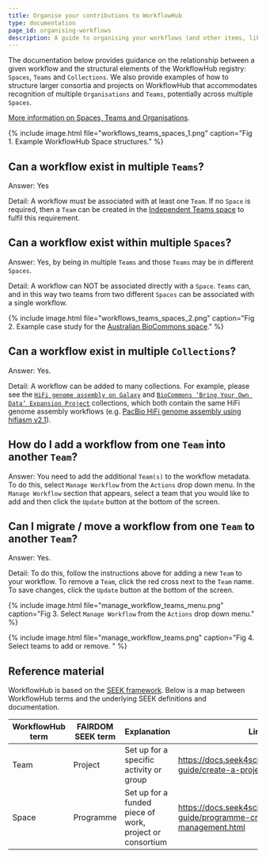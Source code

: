```yaml
---
title: Organise your contributions to WorkflowHub
type: documentation
page_id: organising-workflows
description: A guide to organising your workflows (and other items, like documents, SOPs, publications) that you may want to add to WorkflowHub.
---
```


The documentation below provides guidance on the relationship between a given workflow and the structural elements of the WorkflowHub registry: `Spaces`, `Teams` and `Collections`. 
We also provide examples of how to structure larger consortia and projects on WorkflowHub that accommodates recognition of multiple `Organisations` and `Teams`, potentially across multiple `Spaces`.

[More information on Spaces, Teams and Organisations](https://about.workflowhub.eu/docs/space-team-organisation/).

{% include image.html file="workflows_teams_spaces_1.png" caption="Fig 1. Example WorkflowHub Space structures." %}

## Can a workflow exist in multiple `Teams`?

Answer: Yes

Detail: A workflow must be associated with at least one `Team`. If no `Space` is required, then a `Team` can be created in the [Independent Teams space](https://workflowhub.eu/programmes/3) to fulfil this requirement.

## Can a workflow exist within multiple `Spaces`?

Answer: Yes, by being in multiple `Teams` and those `Teams` may be in different `Spaces`.

Detail: A workflow can NOT be associated directly with a `Space`. `Teams` can, and in this way two teams from two different `Spaces` can be associated with a single workflow.

{% include image.html file="workflows_teams_spaces_2.png" caption="Fig 2. Example case study for the [Australian BioCommons space](https://workflowhub.eu/programmes/8)." %}

## Can a workflow exist in multiple `Collections`?

Answer: Yes.

Detail: A workflow can be added to many collections. For example, please see the [`HiFi genome assembly on Galaxy`](https://workflowhub.eu/collections/5) and [`BioCommons ‘Bring Your Own Data’ Expansion Project`](https://workflowhub.eu/collections/6) collections, which both contain the same HiFi genome assembly workflows (e.g. [PacBio HiFi genome assembly using hifiasm v2.1](https://doi.org/10.48546/WORKFLOWHUB.WORKFLOW.221.3)).

## How do I add a workflow from one `Team` into another `Team`?

Answer: You need to add the additional `Team(s)` to the workflow metadata. To do this, select `Manage Workflow` from the `Actions` drop down menu. In the `Manage Workflow` section that appears, select a team that you would like to add and then click the `Update` button at the bottom of the screen.

## Can I migrate / move a workflow from one `Team` to another `Team`?

Answer: Yes.

Detail: To do this, follow the instructions above for adding a new `Team` to your workflow. To remove a `Team`, click the red cross next to the `Team` name. To save changes, click the `Update` button at the bottom of the screen.

{% include image.html file="manage_workflow_teams_menu.png" caption="Fig 3. Select `Manage Workflow` from the `Actions` drop down menu." %}

{% include image.html file="manage_workflow_teams.png" caption="Fig 4. Select teams to add or remove. " %}

## Reference material

WorkflowHub is based on the [SEEK framework](https://docs.seek4science.org/). Below is a map between WorkflowHub terms and the underlying SEEK definitions and documentation.

|WorkflowHub term|FAIRDOM SEEK term|Explanation|Link|
|-----|-----|-----|-----|
|Team|Project|Set up for a specific activity or group|<https://docs.seek4science.org/help/user-guide/create-a-project.html>|
|Space|Programme|Set up for a funded piece of work, project or consortium|<https://docs.seek4science.org/help/user-guide/programme-creation-and-management.html>|


